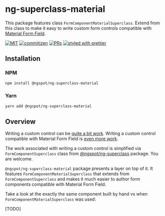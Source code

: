 # ng-superclass-material

This package features class `FormComponentMaterialSuperclass`. Extend from this class to make it easy to write custom form controls compatible with [Material Form Field](https://material.angular.io/components/form-field/overview).

[![MIT](https://img.shields.io/packagist/l/doctrine/orm.svg?style=flat-square)]()
[![commitizen](https://img.shields.io/badge/commitizen-friendly-brightgreen.svg?style=flat-square)]()
[![PRs](https://img.shields.io/badge/PRs-welcome-brightgreen.svg?style=flat-square)]()
[![styled with prettier](https://img.shields.io/badge/styled_with-prettier-ff69b4.svg?style=flat-square)](https://github.com/prettier/prettier)

## Installation

### NPM

```sh
npm install @ngspot/ng-superclass-material
```

### Yarn

```sh
yarn add @ngspot/ng-superclass-material
```

## Overview

Writing a custom control can be [quite a bit work](https://blog.angular-university.io/angular-custom-form-controls#demoofafullyfunctionalcustomformcontrol). Writing a custom control compatible with Material Form Field is [even more work](https://material.angular.io/guide/creating-a-custom-form-field-control).

The work associated with writing a custom control is simplified via `FormComponentSuperclass` class from [@ngspot/ng-superclass](https://www.npmjs.com/package/@ngspot/ng-superclass) package. You are welcome.

`@ngspot/ng-superclass-material` package presents a layer on top of it. It features `FormComponentMaterialSuperclass` that extends from `FormComponentSuperclass` and makes it much easier to author form components compatible with Material Form Field.

Take a look at the exactly the same component built by hand vs when `FormComponentMaterialSuperclass` was used:

[TODO]
